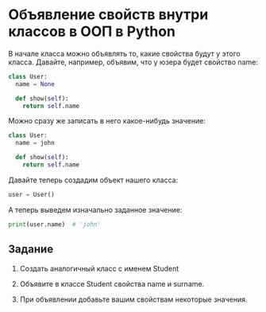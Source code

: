 # Объявление свойств внутри классов в ООП в Python

В начале класса можно объявлять то, какие свойства будут у этого класса. Давайте, 
например, объявим, что у юзера будет свойство name:
```py
class User:
  name = None

  def show(self):
    return self.name
```

Можно сразу же записать в него какое-нибудь значение:
```py
class User:
  name = john

  def show(self):
    return self.name
```

Давайте теперь создадим объект нашего класса:
```py
user = User()
```

А теперь выведем изначально заданное значение:
```py
print(user.name)  # 'john'
```

## Задание

1. Создать аналогичный класс с именем Student

2. Объявите в классе Student свойства name и surname.

3. При объявлении добавьте вашим свойствам некоторые значения.
